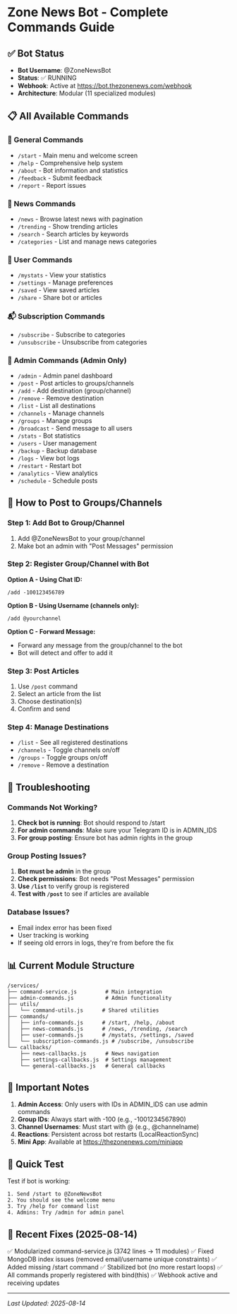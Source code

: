 # Zone News Bot - Complete Commands Guide

## ✅ Bot Status
- **Bot Username**: @ZoneNewsBot
- **Status**: ✅ RUNNING
- **Webhook**: Active at https://bot.thezonenews.com/webhook
- **Architecture**: Modular (11 specialized modules)

## 📋 All Available Commands

### 🚀 General Commands
- `/start` - Main menu and welcome screen
- `/help` - Comprehensive help system
- `/about` - Bot information and statistics
- `/feedback` - Submit feedback
- `/report` - Report issues

### 📰 News Commands
- `/news` - Browse latest news with pagination
- `/trending` - Show trending articles
- `/search` - Search articles by keywords
- `/categories` - List and manage news categories

### 👤 User Commands
- `/mystats` - View your statistics
- `/settings` - Manage preferences
- `/saved` - View saved articles
- `/share` - Share bot or articles

### 📬 Subscription Commands
- `/subscribe` - Subscribe to categories
- `/unsubscribe` - Unsubscribe from categories

### 👑 Admin Commands (Admin Only)
- `/admin` - Admin panel dashboard
- `/post` - Post articles to groups/channels
- `/add` - Add destination (group/channel)
- `/remove` - Remove destination
- `/list` - List all destinations
- `/channels` - Manage channels
- `/groups` - Manage groups
- `/broadcast` - Send message to all users
- `/stats` - Bot statistics
- `/users` - User management
- `/backup` - Backup database
- `/logs` - View bot logs
- `/restart` - Restart bot
- `/analytics` - View analytics
- `/schedule` - Schedule posts

## 🎯 How to Post to Groups/Channels

### Step 1: Add Bot to Group/Channel
1. Add @ZoneNewsBot to your group/channel
2. Make bot an admin with "Post Messages" permission

### Step 2: Register Group/Channel with Bot
**Option A - Using Chat ID:**
```
/add -100123456789
```

**Option B - Using Username (channels only):**
```
/add @yourchannel
```

**Option C - Forward Message:**
- Forward any message from the group/channel to the bot
- Bot will detect and offer to add it

### Step 3: Post Articles
1. Use `/post` command
2. Select an article from the list
3. Choose destination(s)
4. Confirm and send

### Step 4: Manage Destinations
- `/list` - See all registered destinations
- `/channels` - Toggle channels on/off
- `/groups` - Toggle groups on/off
- `/remove` - Remove a destination

## 🔧 Troubleshooting

### Commands Not Working?
1. **Check bot is running**: Bot should respond to /start
2. **For admin commands**: Make sure your Telegram ID is in ADMIN_IDS
3. **For group posting**: Ensure bot has admin rights in the group

### Group Posting Issues?
1. **Bot must be admin** in the group
2. **Check permissions**: Bot needs "Post Messages" permission
3. **Use `/list`** to verify group is registered
4. **Test with `/post`** to see if articles are available

### Database Issues?
- Email index error has been fixed
- User tracking is working
- If seeing old errors in logs, they're from before the fix

## 📊 Current Module Structure

```
/services/
├── command-service.js         # Main integration
├── admin-commands.js          # Admin functionality
├── utils/
│   └── command-utils.js      # Shared utilities
├── commands/
│   ├── info-commands.js      # /start, /help, /about
│   ├── news-commands.js      # /news, /trending, /search
│   ├── user-commands.js      # /mystats, /settings, /saved
│   └── subscription-commands.js # /subscribe, /unsubscribe
└── callbacks/
    ├── news-callbacks.js      # News navigation
    ├── settings-callbacks.js  # Settings management
    └── general-callbacks.js   # General callbacks
```

## 🚨 Important Notes

1. **Admin Access**: Only users with IDs in ADMIN_IDS can use admin commands
2. **Group IDs**: Always start with -100 (e.g., -1001234567890)
3. **Channel Usernames**: Must start with @ (e.g., @channelname)
4. **Reactions**: Persistent across bot restarts (LocalReactionSync)
5. **Mini App**: Available at https://thezonenews.com/miniapp

## 📱 Quick Test

Test if bot is working:
```
1. Send /start to @ZoneNewsBot
2. You should see the welcome menu
3. Try /help for command list
4. Admins: Try /admin for admin panel
```

## 🔄 Recent Fixes (2025-08-14)

✅ Modularized command-service.js (3742 lines → 11 modules)
✅ Fixed MongoDB index issues (removed email/username unique constraints)
✅ Added missing /start command
✅ Stabilized bot (no more restart loops)
✅ All commands properly registered with bind(this)
✅ Webhook active and receiving updates

---
*Last Updated: 2025-08-14*